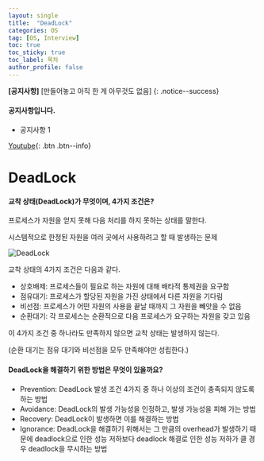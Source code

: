 ```yaml
---
layout: single
title:  "DeadLock"
categories: OS
tag: [OS, Interview]
toc: true
toc_sticky: true
toc_label: 목차
author_profile: false
---
```


**[공지사항]** [만들어놓고 아직 한 게 아무것도 없음]
{: .notice--success}

<div class = "notice">
<h4>공지사항입니다.</h4>
<ul>
    <li>공지사항 1</li>
</ul>
</div>


[Youtube](https://youtube.com){: .btn .btn--info}


# DeadLock

#### 교착 상태(DeadLock)가 무엇이며, 4가지 조건은?

프로세스가 자원을 얻지 못해 다음 처리를 하지 못하는 상태를 말한다.

시스템적으로 한정된 자원을 여러 곳에서 사용하려고 할 때 발생하는 문제


![DeadLock]({{site.url}}/images/2025-02-05-first/DeadLock.png)

교착 상태의 4가지 조건은 다음과 같다.

- 상호배제: 프로세스들이 필요로 하는 자원에 대해 배타적 통제권을 요구함
- 점유대기: 프로세스가 할당된 자원을 가진 상태에서 다른 자원을 기다림
- 비선점: 프로세스가 어떤 자원의 사용을 끝날 때까지 그 자원을 빼앗을 수 없음
- 순환대기: 각 프로세스는 순환적으로 다음 프로세스가 요구하는 자원을 갖고 있음

이 4가지 조건 중 하나라도 만족하지 않으면 교착 상태는 발생하지 않는다.

(순환 대기는 점유 대기와 비선점을 모두 만족해야만 성립한다.)

#### DeadLock을 해결하기 위한 방법은 무엇이 있을까요?

- Prevention: DeadLock 발생 조건 4가지 중 하나 이상의 조건이 충족되지 않도록 하는 방법
- Avoidance: DeadLock의 발생 가능성을 인정하고, 발생 가능성을 피해 가는 방법
- Recovery: DeadLock이 발생하면 이를 해결하는 방법
- Ignorance: DeadLock을 해결하기 위해서는 그 만큼의 overhead가 발생하기 때문에 deadlock으로 인한 성능 저하보다 deadlock 해결로 인한 성능 저하가 클 경우 deadlock을 무시하는 방법
